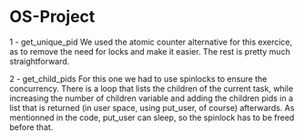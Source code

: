 # OS-Project

1 - get_unique_pid
We used the atomic counter alternative for this exercice, as to remove the need for locks and make it easier. The rest is pretty much straightforward.

2 - get_child_pids
For this one we had to use spinlocks to ensure the concurrency. There is a loop that lists the children of the current task, while increasing the number of children variable and adding the children pids in a list that is returned (in user space, using put_user, of course) afterwards.
As mentionned in the code, put_user can sleep, so the spinlock has to be freed before that.
